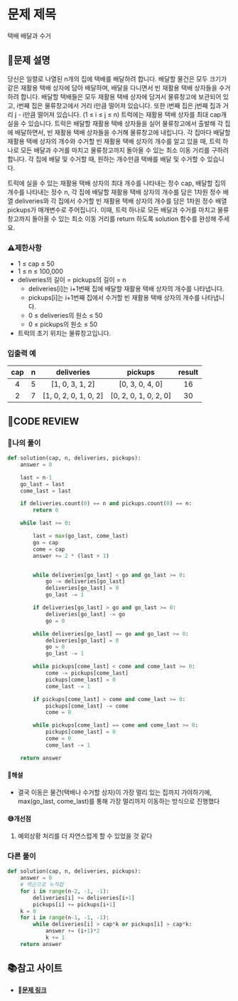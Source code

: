 # 문제 제목
택배 배달과 수거
## **📝문제 설명**
당신은 일렬로 나열된 n개의 집에 택배를 배달하려 합니다. 배달할 물건은 모두 크기가 같은 재활용 택배 상자에 담아 배달하며, 배달을 다니면서 빈 재활용 택배 상자들을 수거하려 합니다.
배달할 택배들은 모두 재활용 택배 상자에 담겨서 물류창고에 보관되어 있고, i번째 집은 물류창고에서 거리 i만큼 떨어져 있습니다. 또한 i번째 집은 j번째 집과 거리 j - i만큼 떨어져 있습니다. (1 ≤ i ≤ j ≤ n)
트럭에는 재활용 택배 상자를 최대 cap개 실을 수 있습니다. 트럭은 배달할 재활용 택배 상자들을 실어 물류창고에서 출발해 각 집에 배달하면서, 빈 재활용 택배 상자들을 수거해 물류창고에 내립니다. 각 집마다 배달할 재활용 택배 상자의 개수와 수거할 빈 재활용 택배 상자의 개수를 알고 있을 때, 트럭 하나로 모든 배달과 수거를 마치고 물류창고까지 돌아올 수 있는 최소 이동 거리를 구하려 합니다. 각 집에 배달 및 수거할 때, 원하는 개수만큼 택배를 배달 및 수거할 수 있습니다.


트럭에 실을 수 있는 재활용 택배 상자의 최대 개수를 나타내는 정수 cap, 배달할 집의 개수를 나타내는 정수 n, 각 집에 배달할 재활용 택배 상자의 개수를 담은 1차원 정수 배열 deliveries와 각 집에서 수거할 빈 재활용 택배 상자의 개수를 담은 1차원 정수 배열 pickups가 매개변수로 주어집니다. 이때, 트럭 하나로 모든 배달과 수거를 마치고 물류창고까지 돌아올 수 있는 최소 이동 거리를 return 하도록 solution 함수를 완성해 주세요.
### **⚠제한사항**
- 1 ≤ cap ≤ 50
- 1 ≤ n ≤ 100,000
- deliveries의 길이 = pickups의 길이 = n
  - deliveries[i]는 i+1번째 집에 배달할 재활용 택배 상자의 개수를 나타냅니다.
  - pickups[i]는 i+1번째 집에서 수거할 빈 재활용 택배 상자의 개수를 나타냅니다.
  - 0 ≤ deliveries의 원소 ≤ 50
  - 0 ≤ pickups의 원소 ≤ 50
- 트럭의 초기 위치는 물류창고입니다.
### **입출력 예**
|cap |n |deliveries |pickups | result|
|:---:|:---:|:---:|:---:|:---:|
|4	|5	|[1, 0, 3, 1, 2]	|[0, 3, 0, 4, 0]	|16|
|2	|7	|[1, 0, 2, 0, 1, 0, 2]|	[0, 2, 0, 1, 0, 2, 0]	|30|
## **🧐CODE REVIEW**

### **🧾나의 풀이**

```python
def solution(cap, n, deliveries, pickups):
    answer = 0

    last = n-1
    go_last = last
    come_last = last

    if deliveries.count(0) == n and pickups.count(0) == n:
        return 0

    while last >= 0:

        last = max(go_last, come_last)
        go = cap
        come = cap
        answer += 2 * (last + 1)


        while deliveries[go_last] < go and go_last >= 0:
            go -= deliveries[go_last]
            deliveries[go_last] = 0
            go_last -= 1

        if deliveries[go_last] > go and go_last >= 0:
            deliveries[go_last] -= go
            go = 0

        while deliveries[go_last] == go and go_last >= 0:
            deliveries[go_last] = 0
            go = 0
            go_last -= 1

        while pickups[come_last] < come and come_last >= 0:
            come -= pickups[come_last]
            pickups[come_last] = 0
            come_last -= 1

        if pickups[come_last] > come and come_last >= 0:
            pickups[come_last] -= come
            come = 0

        while pickups[come_last] == come and come_last >= 0:
            pickups[come_last] = 0
            come = 0
            come_last -= 1

    return answer
```

#### **📝해설**

- 결국 이동은 물건(택배나 수거할 상자)이 가장 멀리 있는 집까지 가야하기에, max(go_last, come_last)를 통해 가장 멀리까지 이동하는 방식으로 진행했다

#### **😅개선점**

1. 예외상황 처리를 더 자연스럽게 할 수 있었을 것 같다

### **다른 풀이**

```python
def solution(cap, n, deliveries, pickups):
    answer = 0
    # 역순으로 누적합
    for i in range(n-2, -1, -1):
        deliveries[i] += deliveries[i+1]
        pickups[i] += pickups[i+1]
    k = 0
    for i in range(n-1, -1, -1):
        while deliveries[i] > cap*k or pickups[i] > cap*k:
            answer += (i+1)*2
            k += 1
    return answer
```

## 📚참고 사이트

- **🔗[문제 링크](https://school.programmers.co.kr/learn/courses/30/lessons/150369)**<br/>